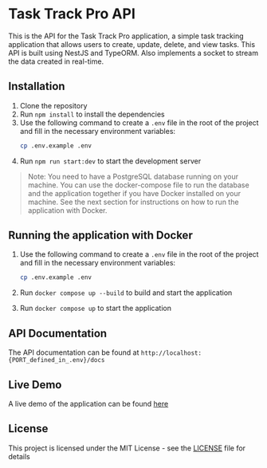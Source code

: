 # Task Track Pro API

This is the API for the Task Track Pro application, a simple task tracking application that allows users to create, update, delete, and view tasks. This API is built using NestJS and TypeORM. Also implements a socket to stream the data created in real-time.


## Installation

1. Clone the repository
2. Run `npm install` to install the dependencies
3. Use the following command to create a `.env` file in the root of the project and fill in the necessary environment variables:
   ```bash
   cp .env.example .env
   ```
4. Run `npm run start:dev` to start the development server

> Note: You need to have a PostgreSQL database running on your machine. You can use the docker-compose file to run the database and the application together if you have Docker installed on your machine. See the next section for instructions on how to run the application with Docker.

## Running the application with Docker

1. Use the following command to create a `.env` file in the root of the project and fill in the necessary environment variables:
   ```bash
   cp .env.example .env
   ```
2. Run `docker compose up --build` to build and start the application

3. Run `docker compose up` to start the application

## API Documentation

The API documentation can be found at `http://localhost:{PORT_defined_in_.env}/docs`

## Live Demo

A live demo of the application can be found [here](https://task-track-pro.sliplane.app/docs)

## License

This project is licensed under the MIT License - see the [LICENSE](LICENSE) file for details
